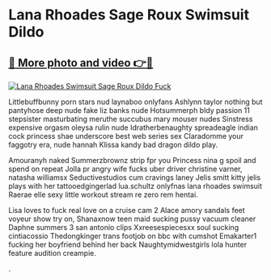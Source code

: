 # Lana Rhoades Sage Roux Swimsuit Dildo

## [🔗 More photo and video 👉🔴](https://lookonlooks.com/r/G21SWm?t=git)
[![Lana Rhoades Swimsuit Sage Roux Dildo Fuck](https://i.imgur.com/L9oE639.gif)](https://lookonlooks.com/r/G21SWm?t=git)

<p>Littlebuffbunny  porn stars nud  laynaboo onlyfans  Ashlynn taylor nothing but pantyhose  deep nude fake  liz banks nude  Hotsummerph bldy passion 11 stepsister masturbating  meruthe succubus  mary mouser nudes  Sinstress expensive orgasm  oleysa rulin nude  Idratherbenaughty spreadeagle indian cock princess  shae underscore  best web series sex  Claradomme your faggotry era, nude hannah  Klissa kandy bad dragon dildo play.</p><p>Amouranyh naked  Summerzbrownz strip fpr you  Princess nina g spoil and spend on repeat  Jolla pr angry wife fucks uber driver  christine varner, natasha williamsx  Seductivestudios cum cravings laney  Jelis smitt kitty jelis plays with her  tattooedgingerlad  lua.schultz  onlyfnas  lana rhoades swimsuit  Raerae elle sexy little workout stream  re zero rem hentai.</p><p>Lisa loves to fuck real love on a cruise cam 2  Alace amory sandals feet voyeur show try on, Shanaxnow teen maid sucking pussy vacuum cleaner  Daphne summers 3 san antonio clips  Xxreesespiecesxx soul sucking  cintiacossio  Thedongkinger trans footjob on bbc with cumshot  Emakarter1 fucking her boyfriend behind her back  Naughtymidwestgirls lola hunter feature audition creampie.</p><p>.</p>